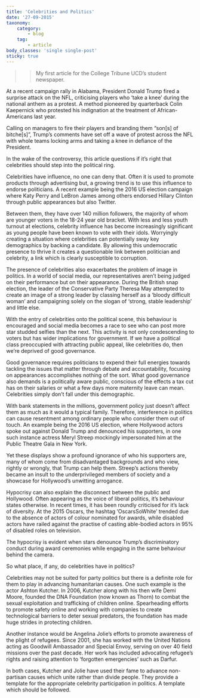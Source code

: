 ```yaml
---
title: 'Celebrities and Politics'
date: '27-09-2015'
taxonomy:
    category:
        - blog
    tag:
        - article
body_classes: 'single single-post'
sticky: true
---
```


>> My first article for the College Tribune UCD’s student newspaper.

At a recent campaign rally in Alabama, President Donald Trump fired a surprise attack on the NFL, criticising players who ‘take a knee’ during the national anthem as a protest. A method pioneered by quarterback Colin Kaepernick who protested his indignation at the treatment of African-Americans last year.

Calling on managers to fire their players and branding them “son[s] of bitche[s]”, Trump’s comments have set off a wave of protest across the NFL with whole teams locking arms and taking a knee in defiance of the President.

In the wake of the controversy, this article questions if it’s right that celebrities should step into the political ring. 

Celebrities have influence, no one can deny that. Often it is used to promote products through advertising but, a growing trend is to use this influence to endorse politicians. A recent example being the 2016 US election campaign where Katy Perry and LeBron James among others endorsed Hillary Clinton through public appearances but also Twitter. 

Between them, they have over 140 million followers, the majority of whom are younger voters in the 18-24 year old bracket. With less and less youth turnout at elections, celebrity influence has become increasingly significant as young people have been known to vote with their idols. Worryingly creating a situation where celebrities can potentially sway key demographics by backing a candidate. By allowing this undemocratic presence to thrive it creates a questionable link between
politician and celebrity, a link which is clearly susceptible to corruption.

The presence of celebrities also exacerbates the problem of image in politics. In a world of social media, our representatives aren’t being judged on their performance but on their appearance. During the British snap election, the leader of the Conservative Party Theresa May attempted to create an image of a strong leader by classing herself as a ‘bloody difficult woman’ and campaigning solely on the slogan of ‘strong, stable leadership’ and little else. 

With the entry of celebrities onto the political scene, this behaviour is encouraged and social media becomes a race to see who can post more star studded selfies than the next. This activity is not only condescending to voters but has wider implications for government. If we have a political class preoccupied with attracting public appeal, like celebrities do, then we’re deprived of good governance.

Good governance requires politicians to expend their full energies towards tackling the issues that matter through debate and accountability, focusing on appearances accomplishes nothing of the sort.
What good governance also demands is a politically aware public, conscious of the effects a tax cut has on their salaries or what a few days more maternity leave can mean. Celebrities simply don’t fall under this demographic.

With bank statements in the millions, government policy just doesn’t affect them as much as it would a typical family. Therefore, interference in politics can cause resentment among ordinary people who consider them out of touch. An example being the 2016 US election, where Hollywood actors spoke out against Donald Trump and denounced his supporters, in one such instance actress Meryl Streep mockingly impersonated him at the Public Theatre Gala in New York.

Yet these displays show a profound ignorance of who his supporters are, many of whom come from disadvantaged backgrounds and who view, rightly or wrongly, that Trump can help them. Streep’s actions thereby became an insult to the underprivileged members of society and a showcase for Hollywood’s unwitting arrogance.

Hypocrisy can also explain the disconnect between the public and Hollywood. Often appearing as the voice of liberal politics, it’s behaviour states otherwise. In recent times, it has been roundly criticised for it’s lack of diversity. At the 2015 Oscars, the hashtag ‘OscarsSoWhite’ trended due to the absence of actors of colour nominated for awards, while disabled actors have railed against the practise of casting able-bodied actors in 95% of disabled roles on television.

The hypocrisy is evident when stars denounce Trump’s discriminatory conduct during award ceremonies while engaging in the same behaviour behind the camera.

So what place, if any, do celebrities have in politics?

Celebrities may not be suited for party politics but there is a definite role for them to play in advancing humanitarian causes. One such example is the actor Ashton Kutcher. In 2006, Kutcher along with his then wife Demi Moore, founded the DNA Foundation (now known as Thorn) to combat the sexual exploitation and trafficking of children online. Spearheading efforts to promote safety online and working with companies to create technological barriers to deter sexual predators, the foundation
has made huge strides in protecting children.

Another instance would be Angelina Jolie’s efforts to promote awareness of the plight of refugees. Since 2001, she has worked with the United Nations acting as Goodwill Ambassador and Special Envoy, serving on over 40 field missions over the past decade. Her work has included advocating refugee’s rights and raising attention to ‘forgotten emergencies’ such as Darfur. 

In both cases, Kutcher and Jolie have used their fame to advance non-partisan causes which unite rather than divide people. They provide a template for the appropriate celebrity participation in politics. A template which should be followed.
